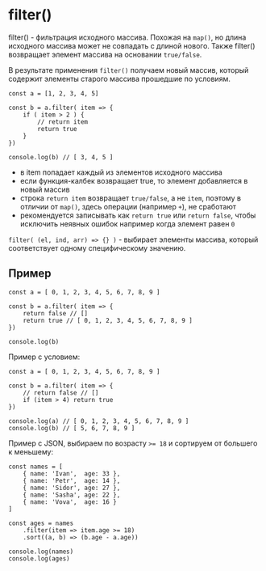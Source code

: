 # filter()

filter() - фильтрация исходного массива. Похожая на `map()`, но длина исходного массива может не совпадать с длиной нового. Также filter() возвращает элемент массива на основании `true/false`.

В результате применения `filter()` получаем новый массив, который содержит элементы старого массива прошедшие по условиям.

    const a = [1, 2, 3, 4, 5]

    const b = a.filter( item => {
        if ( item > 2 ) {
            // return item
            return true
        }
    })

    console.log(b) // [ 3, 4, 5 ]

- в item попадает каждый из элементов исходного массива
- если функция-калбек возвращает true, то элемент добавляется в новый массив
- строка `return item` возвращает `true/false`, а не `item`, поэтому в отличии от `map()`, здесь операции (например `+`), не сработают
- рекомендуется записывать как `return true` или `return false`, чтобы исключить неявных ошибок например когда элемент равен `0`

`filter( (el, ind, arr) => {} )` - выбирает элементы массива, который соответствует одному специфическому значению.

## Пример

    const a = [ 0, 1, 2, 3, 4, 5, 6, 7, 8, 9 ]

    const b = a.filter( item => {
        return false // []
        return true // [ 0, 1, 2, 3, 4, 5, 6, 7, 8, 9 ]
    })

    console.log(b)

Пример с условием:

    const a = [ 0, 1, 2, 3, 4, 5, 6, 7, 8, 9 ]

    const b = a.filter( item => {
        // return false // []
        if (item > 4) return true
    })

    console.log(a) // [ 0, 1, 2, 3, 4, 5, 6, 7, 8, 9 ]
    console.log(b) // [ 5, 6, 7, 8, 9 ]

Пример с JSON, выбираем по возрасту `>= 18` и сортируем от большего к меньшему:

    const names = [
        { name: 'Ivan',  age: 33 },
        { name: 'Petr',  age: 14 },
        { name: 'Sidor', age: 27 },
        { name: 'Sasha', age: 22 },
        { name: 'Vova',  age: 16 }
    ]

    const ages = names
        .filter(item => item.age >= 18)
        .sort((a, b) => (b.age - a.age))

    console.log(names)
    console.log(ages)